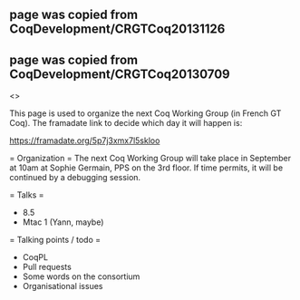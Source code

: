 ## page was copied from CoqDevelopment/CRGTCoq20131126
## page was copied from CoqDevelopment/CRGTCoq20130709
<<TableOfContents>>

This page is used to organize the next Coq Working Group (in French GT Coq).
The framadate link to decide which day it will happen is:

  https://framadate.org/5p7j3xmx7l5skloo

= Organization =
The next Coq Working Group will take place in September at 10am at Sophie Germain, PPS on the 3rd floor. If time permits, it will be continued by a debugging session.

= Talks =
 * 8.5
 * Mtac 1 (Yann, maybe)

= Talking points / todo =
 * CoqPL
 * Pull requests
 * Some words on the consortium
 * Organisational issues
